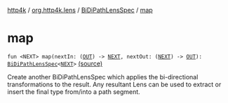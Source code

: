 [http4k](../../index.md) / [org.http4k.lens](../index.md) / [BiDiPathLensSpec](index.md) / [map](./map.md)

# map

`fun <NEXT> map(nextIn: (`[`OUT`](index.md#OUT)`) -> `[`NEXT`](map.md#NEXT)`, nextOut: (`[`NEXT`](map.md#NEXT)`) -> `[`OUT`](index.md#OUT)`): `[`BiDiPathLensSpec`](index.md)`<`[`NEXT`](map.md#NEXT)`>` [(source)](https://github.com/http4k/http4k/blob/master/http4k-core/src/main/kotlin/org/http4k/lens/path.kt#L62)

Create another BiDiPathLensSpec which applies the bi-directional transformations to the result. Any resultant Lens can be
used to extract or insert the final type from/into a path segment.


